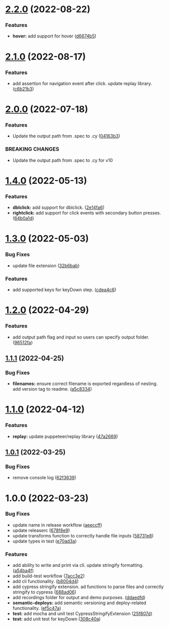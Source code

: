 # [2.2.0](https://github.com/cypress-io/cypress-chrome-recorder/compare/v2.1.0...v2.2.0) (2022-08-22)


### Features

* **hover:** add support for hover ([d6674b5](https://github.com/cypress-io/cypress-chrome-recorder/commit/d6674b5e8ee023113efe5fc14086ada9e1820293))

# [2.1.0](https://github.com/cypress-io/cypress-chrome-recorder/compare/v2.0.0...v2.1.0) (2022-08-17)


### Features

* add assertion for navigation event after click. update replay library. ([c6b21b3](https://github.com/cypress-io/cypress-chrome-recorder/commit/c6b21b320180f31837a199c1b881edf78e707a50))

# [2.0.0](https://github.com/cypress-io/cypress-chrome-recorder/compare/v1.4.0...v2.0.0) (2022-07-18)


### Features

* Update the output path from .spec to .cy  ([04163b3](https://github.com/cypress-io/cypress-chrome-recorder/commit/04163b3a8d736fc58fefeac031db0647cba28fbe))


### BREAKING CHANGES

* Update the output path from .spec to .cy for v10

# [1.4.0](https://github.com/cypress-io/cypress-chrome-recorder/compare/v1.3.0...v1.4.0) (2022-05-13)


### Features

* **dblclick:** add support for dblclick. ([2e14fa6](https://github.com/cypress-io/cypress-chrome-recorder/commit/2e14fa6f603d4eb8a277d7c49e875f1fc6143487))
* **rightclick:** add support for click events with secondary button presses. ([64b0a1d](https://github.com/cypress-io/cypress-chrome-recorder/commit/64b0a1d488c11e9e0353c0010ed99a49be06896d))

# [1.3.0](https://github.com/cypress-io/cypress-chrome-recorder/compare/v1.2.0...v1.3.0) (2022-05-03)


### Bug Fixes

* update file extension ([32b6bab](https://github.com/cypress-io/cypress-chrome-recorder/commit/32b6bab97a98139149f1b9850b1f94cfde3fbf92))


### Features

* add supported keys for keyDown step. ([cdea4c6](https://github.com/cypress-io/cypress-chrome-recorder/commit/cdea4c6eccfc7bc313494b56c5741925669b1636))

# [1.2.0](https://github.com/cypress-io/cypress-chrome-recorder/compare/v1.1.1...v1.2.0) (2022-04-29)


### Features

* add output path flag and input so users can specify output folder. ([96512fa](https://github.com/cypress-io/cypress-chrome-recorder/commit/96512fae0b15dd2333fedd01ad310de17b1e868e))

## [1.1.1](https://github.com/cypress-io/cypress-chrome-recorder/compare/v1.1.0...v1.1.1) (2022-04-25)


### Bug Fixes

* **filenames:** ensure correct filename is exported regardless of nesting. add version tag to readme. ([a5c8334](https://github.com/cypress-io/cypress-chrome-recorder/commit/a5c8334541fd1b7191ba475aa2f79d5c311572c2))

# [1.1.0](https://github.com/cypress-io/cypress-chrome-recorder/compare/v1.0.1...v1.1.0) (2022-04-12)


### Features

* **replay:** update puppeteer/replay library ([47a2669](https://github.com/cypress-io/cypress-chrome-recorder/commit/47a26698c7249a6358c86d6a98b05a526d4bd9ce))

## [1.0.1](https://github.com/cypress-io/cypress-chrome-recorder/compare/v1.0.0...v1.0.1) (2022-03-25)


### Bug Fixes

* remove console log ([62f3639](https://github.com/cypress-io/cypress-chrome-recorder/commit/62f363944b43be1e4043b632f5cdcdcf6be8982a))

# 1.0.0 (2022-03-23)


### Bug Fixes

* update name in release workflow ([aeeccff](https://github.com/cypress-io/cypress-chrome-recorder/commit/aeeccff891c86e962cf07b04cfbd1849523a91cc))
* update releaserc ([678f8e9](https://github.com/cypress-io/cypress-chrome-recorder/commit/678f8e95b94be4b048648b7d48d405ca62d8f7be))
* update transforms function to correctly handle file inputs ([58731e8](https://github.com/cypress-io/cypress-chrome-recorder/commit/58731e84a3f3d95364fba97e5323225f10db6fc3))
* update types in test ([e70ad3a](https://github.com/cypress-io/cypress-chrome-recorder/commit/e70ad3a5c4484f0e3e3b28ff922b156057f7bd38))


### Features

* add ability to write and print via cli. update stringify formatting. ([a54ba4f](https://github.com/cypress-io/cypress-chrome-recorder/commit/a54ba4f7f03a1c4486578df0f608d4c7e56cfe13))
* add build-test workflow ([7acc3e2](https://github.com/cypress-io/cypress-chrome-recorder/commit/7acc3e259a4f47197d92e54b791f3ae1fc4f3981))
* add cli functionality. ([b8004d4](https://github.com/cypress-io/cypress-chrome-recorder/commit/b8004d48982c23a6f5a375b26fb9776ca1aab974))
* add cypress stringify extension. ad functions to parse files and correctly stringify to cypress ([688ad06](https://github.com/cypress-io/cypress-chrome-recorder/commit/688ad060e3cbd00a755716097849535c836ab97b))
* add recordings folder for output and demo purposes. ([ddaedfd](https://github.com/cypress-io/cypress-chrome-recorder/commit/ddaedfdad75f66d2813a256ef22c0202a373f212))
* **semantic-deploys:** add semantic versioning and deploy-related functionality. ([ef5c47a](https://github.com/cypress-io/cypress-chrome-recorder/commit/ef5c47a2950ecbd14c371719aceaa04b9e4d4ae4))
* **test:** add mocha and unit test CypressStringifyExtension ([25f807d](https://github.com/cypress-io/cypress-chrome-recorder/commit/25f807da1cfb308a74c814010dca6f9f38742f23))
* **test:** add unit test for keyDown ([308c40a](https://github.com/cypress-io/cypress-chrome-recorder/commit/308c40a8e96a55c9ed57ccf8f6f1b599c4fcf8f6))
